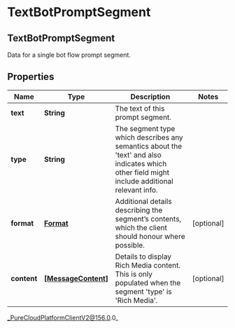 # TextBotPromptSegment

## TextBotPromptSegment
Data for a single bot flow prompt segment.

## Properties

|Name | Type | Description | Notes|
|------------ | ------------- | ------------- | -------------|
| **text** | **String** | The text of this prompt segment. | |
| **type** | **String** | The segment type which describes any semantics about the &#39;text&#39; and also indicates which other field might include additional relevant info. | |
| **format** | [**Format**](Format) | Additional details describing the segment’s contents, which the client should honour where possible. | [optional] |
| **content** | [**[MessageContent]**](MessageContent) | Details to display Rich Media content. This is only populated when the segment &#39;type&#39; is &#39;Rich Media&#39;. | [optional] |



_PureCloudPlatformClientV2@156.0.0_
